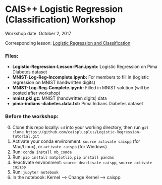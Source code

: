 # CAIS++ Logistic Regression (Classification) Workshop

Workshop date: October 2, 2017

Corresponding lesson: [Logistic Regression and Classification](http://caisplusplus.usc.edu/blog/curriculum/lesson3)

### Files:
* **Logistic-Regression-Lesson-Plan.ipynb:** Logistic Regression on Pima Diabetes dataset
* **MNIST-Log-Reg-Incomplete.ipynb:** For members to fill in (logistic regression on MNIST handwritten digits)
* **MNIST-Log-Reg-Complete.ipynb:** Filled in MNIST solution (will be posted after workshop)
* **mnist.pkl.gz:** MNIST (handwritten digits) data
* **pima-indians-diabetes.data.txt:** Pima Indians Diabetes dataset


### Before the workshop:
0. Clone this repo locally: `cd` into your working directory, then run `git clone https://github.com/caisplusplus/Logistic-Regression-Tutorial.git`
1. Activate your conda environment: `source activate caispp` (for Mac/Linux), or `activate caispp` (for Windows)
2. Run: `conda install nb_conda`
3. Run: `pip install matplotlib`, `pip install pandas`
4. Reactivate environment: `source deactivate caispp`, `source activate caispp`
5. Run: `jupyter notebook`
6. In the notebook: Kernel --> Change Kernel --> caispp